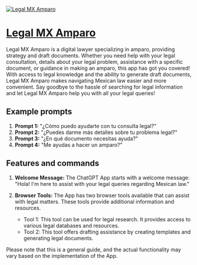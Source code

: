 [![Legal MX Amparo](https://files.oaiusercontent.com/file-IswCSwUN6dVcNOebEFYqnEkX?se=2123-10-17T21%3A36%3A29Z&sp=r&sv=2021-08-06&sr=b&rscc=max-age%3D31536000%2C%20immutable&rscd=attachment%3B%20filename%3D3aa8bce6-76e4-40d2-8032-c8647f35da3b.png&sig=iZrHnyGxhzm9ATOaOhi6HsLCnXBxPfXfxH1jElAl9pU%3D)](https://chat.openai.com/g/g-ZBgBxCP7L-legal-mx-amparo)

# [Legal MX Amparo](https://chat.openai.com/g/g-ZBgBxCP7L-legal-mx-amparo)

Legal MX Amparo is a digital lawyer specializing in amparo, providing strategy and draft documents. Whether you need help with your legal consultation, details about your legal problem, assistance with a specific document, or guidance in making an amparo, this app has got you covered! With access to legal knowledge and the ability to generate draft documents, Legal MX Amparo makes navigating Mexican law easier and more convenient. Say goodbye to the hassle of searching for legal information and let Legal MX Amparo help you with all your legal queries!

## Example prompts

1. **Prompt 1:** "¿Cómo puedo ayudarte con tu consulta legal?"
2. **Prompt 2:** "¿Puedes darme más detalles sobre tu problema legal?"
3. **Prompt 3:** "¿En qué documento necesitas ayuda?"
4. **Prompt 4:** "Me ayudas a hacer un amparo?"

## Features and commands

1. **Welcome Message:** The ChatGPT App starts with a welcome message: "Hola! I'm here to assist with your legal queries regarding Mexican law."

2. **Browser Tools:** The App has two browser tools available that can assist with legal matters. These tools provide additional information and resources.
   - Tool 1: This tool can be used for legal research. It provides access to various legal databases and resources.
   - Tool 2: This tool offers drafting assistance by creating templates and generating legal documents.

Please note that this is a general guide, and the actual functionality may vary based on the implementation of the App.